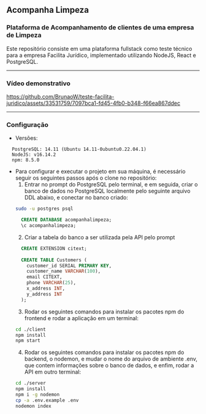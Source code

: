 ## Acompanha Limpeza
### Plataforma de Acompanhamento de clientes de uma empresa de Limpeza

Este repositório consiste em uma plataforma fullstack como teste técnico para a empresa Facilita Jurídico, implementado utilizando NodeJS, React e PostgreSQL.

___
### Vídeo demonstrativo

https://github.com/BrunaoW/teste-facilita-juridico/assets/33531759/7097bca1-fd45-4fb0-b348-f66ea867ddec

___

### Configuração

- Versões:
```
  PostgreSQL: 14.11 (Ubuntu 14.11-0ubuntu0.22.04.1)
  NodeJS: v16.14.2
  npm: 8.5.0
```
- Para configurar e executar o projeto em sua máquina, é necessário seguir os seguintes passos após o clone no repositório:
  1. Entrar no prompt do PostgreSQL pelo terminal, e em seguida, criar o banco de dados no PostgreSQL localmente pelo seguinte arquivo DDL abaixo, e conectar no banco criado:
  ```bash
  sudo -u postgres psql
  ```
  ```sql
    CREATE DATABASE acompanhalimpeza;
    \c acompanhalimpeza;
  ```
  2. Criar a tabela do banco a ser utilizada pela API pelo prompt
  ```sql
    CREATE EXTENSION citext;
    
    CREATE TABLE Customers (
      customer_id SERIAL PRIMARY KEY,
      customer_name VARCHAR(100),
      email CITEXT,
      phone VARCHAR(25),
      x_address INT,
      y_address INT
    );
  ```
  3. Rodar os seguintes comandos para instalar os pacotes npm do frontend e rodar a aplicação em um terminal:
  ```bash
  cd ./client
  npm install
  npm start
  ```
  4. Rodar os seguintes comandos para instalar os pacotes npm do backend, o nodemon, e mudar o nome do arquivo de ambiente .env, que contem informações sobre o banco de dados, e enfim, rodar a API em outro terminal:
  ```bash
  cd ./server
  npm install
  npm i -g nodemon
  cp -a .env.example .env
  nodemon index
  ```
